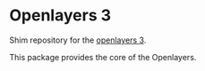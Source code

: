 Openlayers 3
============

Shim repository for the [openlayers 3](http://openlayers.org/).

This package provides the core of the Openlayers.